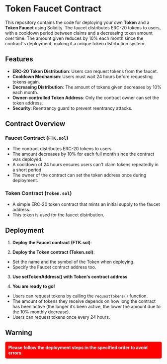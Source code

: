 # Token Faucet Contract

This repository contains the code for deploying your own **Token** and a **Token Faucet** using Solidity. The faucet distributes ERC-20 tokens to users, with a cooldown period between claims and a decreasing token amount over time. The amount given reduces by 10% each month since the contract's deployment, making it a unique token distribution system.

## Features

- **ERC-20 Token Distribution**: Users can request tokens from the faucet.
- **Cooldown Mechanism**: Users must wait 24 hours before requesting tokens again.
- **Decreasing Distribution**: The amount of tokens given decreases by 10% each month.
- **Owner-controlled Token Address**: Only the contract owner can set the token address.
- **Security**: Reentrancy guard to prevent reentrancy attacks.

## Contract Overview

### Faucet Contract (`FTK.sol`)
- The contract distributes ERC-20 tokens to users.
- The amount decreases by 10% for each full month since the contract was deployed.
- A cooldown of 24 hours ensures users can't claim tokens repeatedly in a short period.
- The owner of the contract can set the token address once during deployment.

### Token Contract (`Token.sol`)
- A simple ERC-20 token contract that mints an initial supply to the faucet address.
- This token is used for the faucet distribution.

## Deployment

1. **Deploy the Faucet contract (FTK.sol)**:

2. **Deploy the Token contract (Token.sol)**:
  - Set the name and the symbol of the Token when deploying.
  - Specify the Faucet contract address too.
    
3. **Use setTokenAddress() with Token's contract address**

4. **You are ready to go!**
  - Users can request tokens by calling the `requestTokens()` function.
  - The amount of tokens they receive depends on how long the contract has been active (the longer it’s been active, the lower the amount due to the 10% monthly decrease).
  - Users can request tokens once every 24 hours.

## Warning

<div style="background-color: red; color: white; padding: 10px; border-radius: 5px; font-weight: bold;">
    Please follow the deployment steps in the specified order to avoid errors.
</div>
